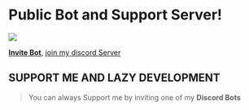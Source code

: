# Public Bot and Support Server!

<a href="https://dsc.gg/devraiden"><img src="https://discord.com/api/guilds/904199007822303242/widget.png?style=banner2"></a>
 
[**Invite Bot**](https://discord.com/api/oauth2/authorize?client_id=965463402816348230&permissions=8&scope=bot%20applications.commands), [join my discord Server](https://discord.gg/isei)

## SUPPORT ME AND LAZY DEVELOPMENT

> You can always Support me by inviting one of my **Discord Bots**